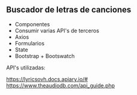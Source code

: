## Buscador de letras de canciones

- Componentes
- Consumir varias API's de terceros
- Axios
- Formularios
- State
- Bootstrap + Bootswatch

API's utilizadas:

https://lyricsovh.docs.apiary.io/#
https://www.theaudiodb.com/api_guide.php
